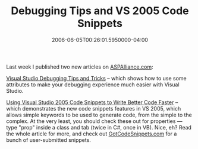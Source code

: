 ﻿---
title: Debugging Tips and VS 2005 Code Snippets
date: "2006-06-05T00:26:01.5950000-04:00"
description: "[Visual Studio Debugging Tips and Tricks](http://aspalliance.com/796) – which shows how to use some attributes to make your debugging experience much easier with Visual Studio."
featuredImage: /img/default-post-image.jpg
---

Last week I published two new articles on [ASPAlliance.com](http://aspalliance.com/):

[Visual Studio Debugging Tips and Tricks](http://aspalliance.com/796) – which shows how to use some attributes to make your debugging experience much easier with Visual Studio.

[Using Visual Studio 2005 Code Snippets to Write Better Code Faster](http://aspalliance.com/863) – which demonstrates the new code snippets features in VS 2005, which allows simple keywords to be used to generate code, from the simple to the complex. At the very least, you should check these out for properties — type "prop" inside a class and tab (twice in C#, once in VB). Nice, eh? Read the whole article for more, and check out [GotCodeSnippets.com](http://gotcodesnippets.com/) for a bunch of user-submitted snippets.

